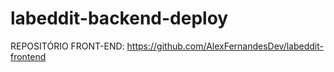 # labeddit-backend-deploy

REPOSITÓRIO FRONT-END: https://github.com/AlexFernandesDev/labeddit-frontend
